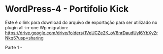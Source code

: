 # WordPress-4 - Portifolio Kick

Este é o link para download do arquivo de exportação para ser utilizado no plugin all-in-one Wp migration:
https://drive.google.com/drive/folders/1VeUCZe2K_oV8nrDaudUyI6YbXy2rNkq5?usp=sharing

Parte 1 -

